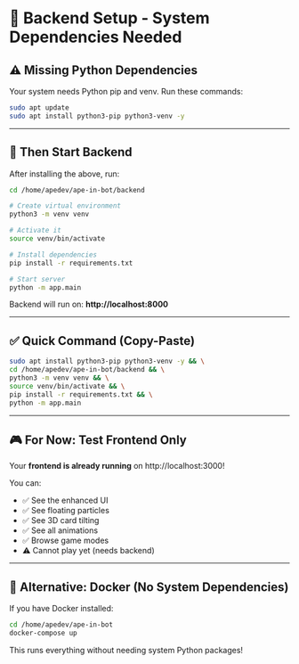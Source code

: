 # 🔧 Backend Setup - System Dependencies Needed

## ⚠️ Missing Python Dependencies

Your system needs Python pip and venv. Run these commands:

```bash
sudo apt update
sudo apt install python3-pip python3-venv -y
```

---

## 🚀 Then Start Backend

After installing the above, run:

```bash
cd /home/apedev/ape-in-bot/backend

# Create virtual environment
python3 -m venv venv

# Activate it
source venv/bin/activate

# Install dependencies
pip install -r requirements.txt

# Start server
python -m app.main
```

Backend will run on: **http://localhost:8000**

---

## ✅ Quick Command (Copy-Paste)

```bash
sudo apt install python3-pip python3-venv -y && \
cd /home/apedev/ape-in-bot/backend && \
python3 -m venv venv && \
source venv/bin/activate && \
pip install -r requirements.txt && \
python -m app.main
```

---

## 🎮 For Now: Test Frontend Only

Your **frontend is already running** on http://localhost:3000!

You can:
- ✅ See the enhanced UI
- ✅ See floating particles
- ✅ See 3D card tilting
- ✅ See all animations
- ✅ Browse game modes
- ⚠️  Cannot play yet (needs backend)

---

## 📝 Alternative: Docker (No System Dependencies)

If you have Docker installed:

```bash
cd /home/apedev/ape-in-bot
docker-compose up
```

This runs everything without needing system Python packages!






